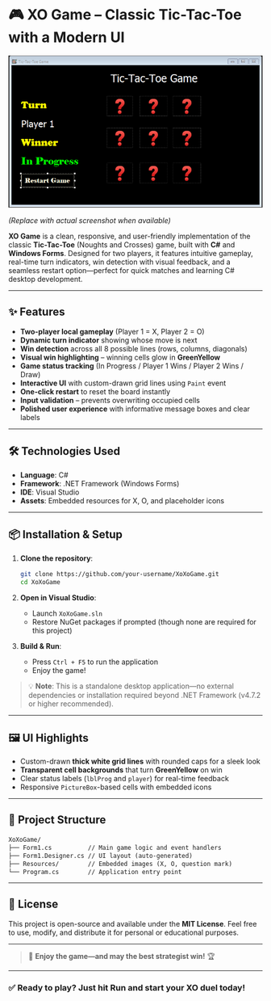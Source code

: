 # 🎮 XO Game – Classic Tic-Tac-Toe with a Modern UI

![Tic-Tac-Toe Screenshot](https://github.com/AHMEDMOM1/Xo-Game/blob/main/XoXoGame/Images/Screenshot%202025-10-20%20103632.png)  

*(Replace with actual screenshot when available)*

**XO Game** is a clean, responsive, and user-friendly implementation of the classic **Tic-Tac-Toe** (Noughts and Crosses) game, built with **C#** and **Windows Forms**. Designed for two players, it features intuitive gameplay, real-time turn indicators, win detection with visual feedback, and a seamless restart option—perfect for quick matches and learning C# desktop development.

---

## ✨ Features

- **Two-player local gameplay** (Player 1 = X, Player 2 = O)
- **Dynamic turn indicator** showing whose move is next
- **Win detection** across all 8 possible lines (rows, columns, diagonals)
- **Visual win highlighting** – winning cells glow in **GreenYellow**
- **Game status tracking** (In Progress / Player 1 Wins / Player 2 Wins / Draw)
- **Interactive UI** with custom-drawn grid lines using `Paint` event
- **One-click restart** to reset the board instantly
- **Input validation** – prevents overwriting occupied cells
- **Polished user experience** with informative message boxes and clear labels

---

## 🛠️ Technologies Used

- **Language**: C#
- **Framework**: .NET Framework (Windows Forms)
- **IDE**: Visual Studio
- **Assets**: Embedded resources for X, O, and placeholder icons

---

## 📦 Installation & Setup

1. **Clone the repository**:
   ```bash
   git clone https://github.com/your-username/XoXoGame.git
   cd XoXoGame
   ```

2. **Open in Visual Studio**:
   - Launch `XoXoGame.sln`
   - Restore NuGet packages if prompted (though none are required for this project)

3. **Build & Run**:
   - Press `Ctrl + F5` to run the application
   - Enjoy the game!

> 💡 **Note**: This is a standalone desktop application—no external dependencies or installation required beyond .NET Framework (v4.7.2 or higher recommended).

---

## 🖼️ UI Highlights

- Custom-drawn **thick white grid lines** with rounded caps for a sleek look
- **Transparent cell backgrounds** that turn **GreenYellow** on win
- Clear status labels (`lblProg` and `player`) for real-time feedback
- Responsive `PictureBox`-based cells with embedded icons

---

## 📁 Project Structure

```
XoXoGame/
├── Form1.cs          // Main game logic and event handlers
├── Form1.Designer.cs // UI layout (auto-generated)
├── Resources/        // Embedded images (X, O, question mark)
└── Program.cs        // Application entry point
```

---

## 📝 License

This project is open-source and available under the **MIT License**. Feel free to use, modify, and distribute it for personal or educational purposes.

---
> 💬 **Enjoy the game—and may the best strategist win!** 🏆

---

### ✅ Ready to play? Just hit **Run** and start your XO duel today!
